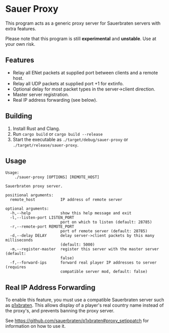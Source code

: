 # Sauer Proxy

This program acts as a generic proxy server for Sauerbraten servers with extra features.

Please note that this program is still **experimental** and **unstable**. Use at your own risk.

## Features

* Relay all ENet packets at supplied port between clients and a remote host.
* Relay all UDP packets at supplied port +1 for extinfo.
* Optional delay for most packet types in the server->client direction.
* Master server registration.
* Real IP address forwarding (see below).

## Building

1. Install Rust and Clang.
2. Run `cargo build` or `cargo build --release`
3. Start the executable as `./target/debug/sauer-proxy` or `./target/release/sauer-proxy`.

## Usage

```
Usage:
    ./sauer-proxy [OPTIONS] [REMOTE_HOST]

Sauerbraten proxy server.

positional arguments:
  remote_host           IP address of remote server

optional arguments:
  -h,--help             show this help message and exit
  -l,--listen-port LISTEN_PORT
                        port on which to listen (default: 28785)
  -r,--remote-port REMOTE_PORT
                        port of remote server (default: 28785)
  -d,--delay DELAY      delay server->client packets by this many milliseconds
                        (default: 5000)
  -m,--register-master  register this server with the master server (default:
                        false)
  -f,--forward-ips      forward real player IP addresses to server (requires
                        compatible server mod, default: false)
```

## Real IP Address Forwarding

To enable this feature, you must use a compatible Sauerbraten server such as [p1xbraten](https://github.com/sauerbraten/p1xbraten). This allows display of a player's real country name instead of the proxy's, and prevents banning the proxy server.

See https://github.com/sauerbraten/p1xbraten#proxy_setippatch for information on how to use it.
